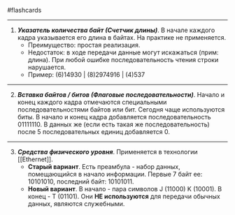#flashcards
***
1. ***Указатель количества байт (Счетчик длины)***.
	В начале каждого кадра указывается его длина в байтах. На практике не применяется.
	- Преимущество: простая реализация.
	- Недостаток: в ходе передачи данные могут искажаться (прим: длина). При любой ошибке последовательность чтения строки нарушается.
	- Пример: (6)14930 | (8)2974916 | (4)537
***
2. ***Вставка байтов / битов (Флаговые последовательности)***.
	Начало и конец каждого кадра отмечаются специальными последовательностями байтов или бит. Сегодня чаще используются биты. В начало и конец кадра добавляется последовательность 01111110. В данных же (если есть такая же последовательность) после 5 последовательных единиц добавляется 0.
***
3. ***Средства физического уровня***.
	Применяется в технологии [[Ethernet]].
	- **Старый вариант**. Есть преамбула - набор данных, помещающийся в начало информации. Первые 7 байт ее: 10101010, последний байт: 10101011.
	- **Новый вариант**. В начало - пара символов J (11000)  K (10001). В конец - T (01101). Они **НЕ используются** для передачи обычных данных, являются служебными.
<!--SR:!2025-10-11,5,230-->